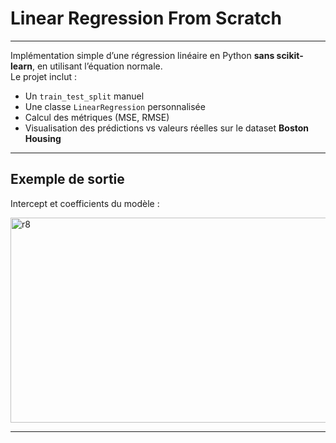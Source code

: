 # Linear Regression From Scratch  

---
Implémentation simple d’une régression linéaire en Python **sans scikit-learn**, en utilisant l’équation normale.  
Le projet inclut :  
- Un `train_test_split` manuel  
- Une classe `LinearRegression` personnalisée  
- Calcul des métriques (MSE, RMSE)  
- Visualisation des prédictions vs valeurs réelles sur le dataset **Boston Housing**  


---

##  Exemple de sortie

Intercept et coefficients du modèle :  


<img width="777" height="328" alt="r8" src="https://github.com/user-attachments/assets/ccb38c25-a21d-45c3-96ae-0c8fd3698259" />


--- 
